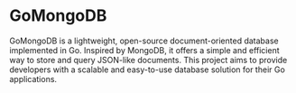 # GoMongoDB
GoMongoDB is a lightweight, open-source document-oriented database implemented in Go. Inspired by MongoDB, it offers a simple and efficient way to store and query JSON-like documents. This project aims to provide developers with a scalable and easy-to-use database solution for their Go applications.
